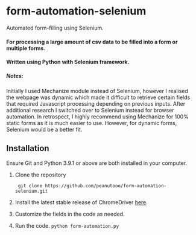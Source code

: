 # form-automation-selenium
Automated form-filling using Selenium.

#### For processing a large amount of csv data to be filled into a form or multiple forms. 
#### Written using Python with Selenium framework.

##### Notes:
Initially I used Mechanize module instead of Selenium, however I realised the webpage was dynamic which made it difficult to retrieve certain fields that required Javascript processing depending on previous inputs. After additional research I switched over to Selenium instead for browser automation. In retrospect, I highly recommend using Mechanize for 100% static forms as it is much easier to use. However, for dynamic forms, Selenium would be a better fit.

## Installation
Ensure Git and Python 3.9.1 or above are both installed in your computer.
1. Clone the repository

        git clone https://github.com/peanutooo/form-automation-selenium.git
    
2. Install the latest stable release of ChromeDriver [here](https://chromedriver.chromium.org/).
3. Customize the fields in the code as needed.
4. Run the code.
`python form-automation.py`
    
